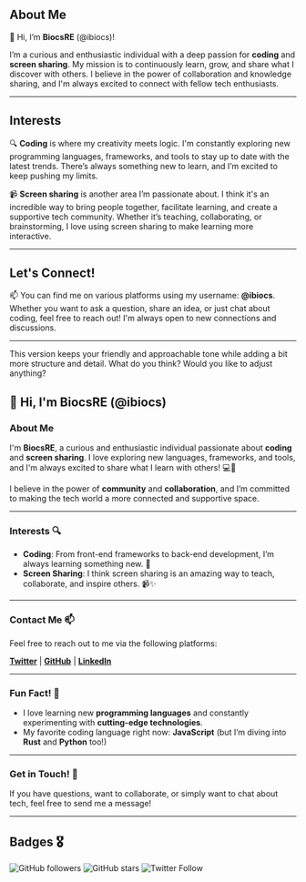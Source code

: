 
## About Me

👋 Hi, I’m **BiocsRE** (@ibiocs)!

I’m a curious and enthusiastic individual with a deep passion for **coding** and **screen sharing**. My mission is to continuously learn, grow, and share what I discover with others. I believe in the power of collaboration and knowledge sharing, and I'm always excited to connect with fellow tech enthusiasts.

---

## Interests

🔍 **Coding** is where my creativity meets logic. I'm constantly exploring new programming languages, frameworks, and tools to stay up to date with the latest trends. There’s always something new to learn, and I’m excited to keep pushing my limits.

📹 **Screen sharing** is another area I’m passionate about. I think it's an incredible way to bring people together, facilitate learning, and create a supportive tech community. Whether it’s teaching, collaborating, or brainstorming, I love using screen sharing to make learning more interactive.

---

## Let's Connect!

📫 You can find me on various platforms using my username: **@ibiocs**. Whether you want to ask a question, share an idea, or just chat about coding, feel free to reach out! I'm always open to new connections and discussions.

---

This version keeps your friendly and approachable tone while adding a bit more structure and detail. What do you think? Would you like to adjust anything?


## 👋 Hi, I'm BiocsRE (@ibiocs)

### About Me

I'm **BiocsRE**, a curious and enthusiastic individual passionate about **coding** and **screen sharing**. I love exploring new languages, frameworks, and tools, and I'm always excited to share what I learn with others! 💻🚀

I believe in the power of **community** and **collaboration**, and I’m committed to making the tech world a more connected and supportive space.

---

### Interests 🔍

- **Coding**: From front-end frameworks to back-end development, I’m always learning something new. 🎯
- **Screen Sharing**: I think screen sharing is an amazing way to teach, collaborate, and inspire others. 📹✨

---

### Contact Me 📫

Feel free to reach out to me via the following platforms:

[**Twitter**](https://twitter.com/kallaho) | [**GitHub**](https://github.com/kallaho) | [**LinkedIn**](https://linkedin.com/in/kallaho)

---

### Fun Fact! 🎉

- I love learning new **programming languages** and constantly experimenting with **cutting-edge technologies**.
- My favorite coding language right now: **JavaScript** (but I’m diving into **Rust** and **Python** too!)

---

### Get in Touch! 💬

If you have questions, want to collaborate, or simply want to chat about tech, feel free to send me a message!

---

## Badges 🎖️

![GitHub followers](https://img.shields.io/github/followers/kallaho?style=social)
![GitHub stars](https://img.shields.io/github/stars/kallaho?style=social)
![Twitter Follow](https://img.shields.io/twitter/follow/kallaho?style=social)

